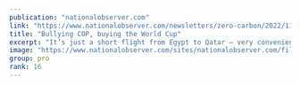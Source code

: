```yaml
---
publication: "nationalobserver.com"
link: "https://www.nationalobserver.com/newsletters/zero-carbon/2022/11/18/bullying-cop-buying-world-cup"
title: "Bullying COP, buying the World Cup"
excerpt: "It’s just a short flight from Egypt to Qatar — very convenient for the legions of lobbyists flooding COP27 as they hop across the Arabian Peninsula to collect their next trophy, the World Cup of socce"
image: "https://www.nationalobserver.com/sites/nationalobserver.com/files/uploaded-files/2021/04/01/no_zero_carbon_twitter_ad_1200x675_02.png"
group: pro
rank: 16
---
```

